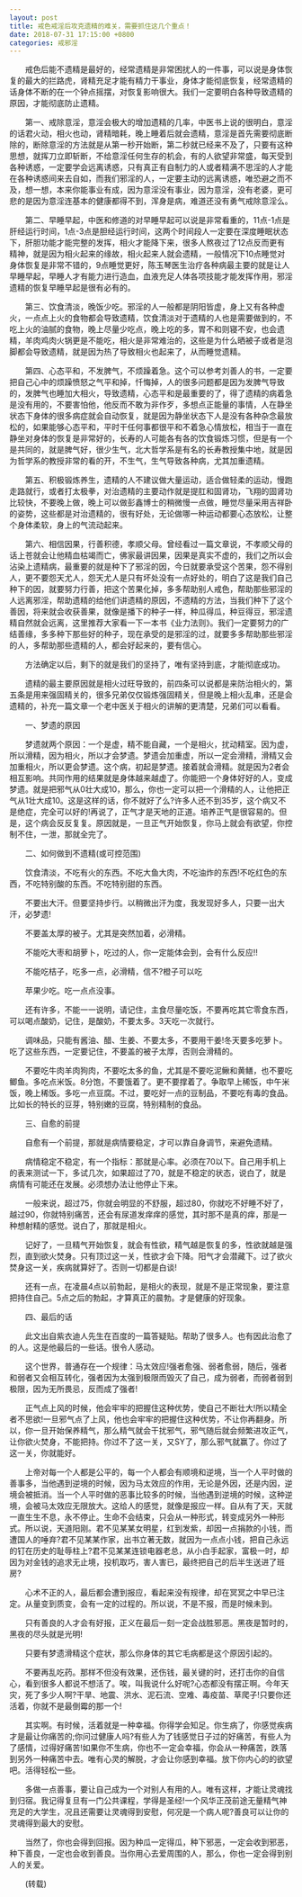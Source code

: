 ```yaml
---
layout: post
title: 戒色戒淫后攻克遗精的难关，需要抓住这几个重点！
date: 2018-07-31 17:15:00 +0800
categories: 戒邪淫
---
```


　　戒色后能不遗精是最好的，经常遗精是非常困扰人的一件事，可以说是身体恢复的最大的拦路虎，肾精充足才能有精力干事业，身体才能彻底恢复，经常遗精的话身体不断的在一个钟点摇摆，对恢复影响很大。我们一定要明白各种导致遗精的原因，才能彻底防止遗精。
　　第一、戒除意淫，意淫会极大的增加遗精的几率，中医书上说的很明白，意淫的话君火动，相火也动，肾精暗耗，晚上睡着后就会遗精，意淫是首先需要彻底断除的，断除意淫的方法就是从第一秒开始断，第二秒就已经来不及了，只要有这种思想，就挥刀立即斩断，不给意淫任何生存的机会，有的人欲望非常盛，每天受到各种诱惑，一定要学会远离诱惑，只有真正有自制力的人或者精满不思淫的人才能在各种诱惑间来去自如，而我们邪淫的人，一定要主动的远离诱惑，唯恐避之而不及，想一想，本来你能事业有成，因为意淫没有事业，因为意淫，没有老婆，更可悲的是因为意淫连基本的健康都得不到，浑身是病，难道还没有勇气戒除意淫么。
　　第二、早睡早起，中医和修道的对早睡早起可以说是非常看重的，11点-1点是肝经运行时间，1点-3点是胆经运行时间，这两个时间段人一定要在深度睡眠状态下，肝胆功能才能完整的发挥，相火才能降下来，很多人熬夜过了12点反而更有精神，就是因为相火起来的缘故，相火起来人就会遗精，一般情况下10点睡觉对身体恢复是非常不错的，9点睡觉更好，陈玉琴医生治疗各种病最主要的就是让人早睡早起，早睡人才有能力进行造血，血液充足人体各项技能才能发挥作用，邪淫遗精的恢复早睡早起是很有必有的。
　　第三、饮食清淡，晚饭少吃。邪淫的人一般都是阴阳皆虚，身上又有各种虚火，一点点上火的食物都会导致遗精，饮食清淡对于遗精的人也是需要做到的，不吃上火的油腻的食物，晚上尽量少吃点，晚上吃的多，胃不和则寝不安，也会遗精，羊肉鸡肉火锅更是不能吃，相火是非常难治的，这些是为什么晒被子或者是泡脚都会导致遗精，就是因为热了导致相火也起来了，从而睡觉遗精。
　　第四、心态平和，不发脾气，不烦躁着急。这个可以参考刘善人的书，一定要把自己心中的烦躁愤怒之气平和掉，忏悔掉，人的很多问题都是因为发脾气导致的，发脾气也睡加大相火，导致遗精，心态平和是最重要的了，得了遗精的病着急是没有用的，不要害怕他，他反而不敢为非作歹，多想点正能量的事情，人在静坐状态下身体的很多病症就会自动恢复，就是因为静坐状态下人是没有各种杂念最放松的，如果能够心态平和，平时干任何事都很平和不着急心情放松，相当于一直在静坐对身体的恢复是非常好的，长寿的人可能各有各的饮食锻炼习惯，但是有一个是共同的，就是脾气好，很少生气，北大哲学系是有名的长寿教授集中地，就是因为哲学系的教授非常的看的开，不生气，生气导致各种病，尤其加重遗精。
　　第五、积极锻炼养生，遗精的人不建议做大量运动，适合做轻柔的运动，慢跑走路就行，或者打太极拳，对治遗精的主要动作就是提肛和固肾功，飞翔的固肾功比较快，不要晚上做，晚上可以做彭鑫博士的稍微慢一点做，睡觉尽量采用吉祥卧的姿势，这些都是对治遗精的，很有好处，无论做哪一种运动都要心态放松，让整个身体柔软，身上的气流动起来。
　　第六、相信因果，行善积德，孝顺父母。曾经看过一篇文章说，不孝顺父母的话上苍就会让他精血枯竭而亡，佛家最讲因果，因果是真实不虚的，我们之所以会沾染上遗精病，最重要的就是种下了邪淫的因，今日就要承受这个苦果，怨不得别人，更不要怨天尤人，怨天尤人是只有坏处没有一点好处的，明白了这是我们自己种下的因，就要努力行善，把这个苦果化掉，多多帮助别人戒色，帮助那些邪淫的人远离邪淫，帮助遗精的给他们讲遗精的原因，不遗精的方法，当我们种下了这个善因，将来就会收获善果，就像是播下的种子一样，种瓜得瓜，种豆得豆，邪淫遗精自然就会远离，这里推荐大家看一下一本书《业力法则》。我们一定要努力的广结善缘，多多种下那些好的种子，现在承受的是邪淫的过，就要多多帮助那些邪淫的人，多帮助那些遗精的人，都会好起来的，要有信心。
　　方法确定以后，剩下的就是我们的坚持了，唯有坚持到底，才能彻底成功。
　　遗精的最主要原因就是相火过旺导致的，前四条可以说都是来防治相火的，第五条是用来强固精关的，很多兄弟仅仅锻炼强固精关，但是晚上相火乱串，还是会遗精的，补充一篇文章一个老中医关于相火的讲解的更清楚，兄弟们可以看看。
　　一、梦遗的原因
　　梦遗就两个原因：一个是虚，精不能自藏，一个是相火，扰动精室。因为虚，所以滑精，因为相火，所以才会梦遗。梦遗会加重虚，所以一定会滑精，滑精又会加重相火，所以更会梦遗。这个病，初起是梦遗。接着就会滑精。就是因为2者会相互影响。共同作用的结果就是身体越来越虚了。你能把一个身体好好的人，变成梦遗。就是把邪气从0壮大成10，那么，你也一定可以把一个滑精的人，让他把正气从1壮大成10。这是这样的话，你不就好了么?许多人还不到35岁，这个病又不是绝症，完全可以好的!再说了，正气才是天地的正道。培养正气是很容易的。但是，这个病会反反复复。原因就是，一旦正气开始恢复，你马上就会有欲望，你控制不住，一泄，那就全完了。
　　二、如何做到不遗精(或可控范围)
　　饮食清淡，不吃有火的东西。不吃大鱼大肉，不吃油炸的东西!不吃红色的东西，不吃特别酸的东西。不吃特别甜的东西。
　　不要出大汗。但要坚持步行。以稍微出汗为度，我发现好多人，只要一出大汗，必梦遗!
　　不要盖太厚的被子。尤其是突然加着，必滑精。
　　不能吃大枣和胡萝卜，吃过的人，你一定能体会到，会有什么反应!!
　　不能吃桔子，吃多一点，必滑精，信不?橙子可以吃
　　苹果少吃。吃一点点没事。
　　还有许多，不能一一说明，请记住，主食尽量吃饭，不要再吃其它零食东西，可以喝点酸奶，记住，是酸奶，不要太多。3天吃一次就行。
　　调味品，只能有酱油、醋、生姜、不要太多，不要用干姜!冬天要多吃萝卜。吃了这些东西，一定要记住，不要盖的被子太厚，否则会滑精的。
　　不要吃牛肉羊肉狗肉，不要吃太多的鱼，尤其是不要吃泥鳅和黄鳝，也不要吃鲫鱼。多吃点米饭。8分饱，不要饿着了。更不要撑着了。争取早上稀饭，中午米饭，晚上稀饭。多吃一点豆腐。不过，要吃好一点的豆制品，不要吃有毒的食品。比如长的特长的豆芽，特别嫩的豆腐，特别精制的食品。
　　三、自愈的前提
　　自愈有一个前提，那就是病情要稳定，才可以靠自身调节，来避免遗精。
　　病情稳定不稳定，有一个指标：那就是心率。必须在70以下。自己用手机上的表来测试一下，多试几次，如果超过了70，就是不稳定的状态，说白了，就是病情有可能还在发展。必须想办法让他停止下来。
　　一般来说，超过75，你就会明显的不舒服，超过80，你就吃不好睡不好了，越过90，你就特别痛苦，还会有尿道发痒痒的感觉，其时那不是真的痒，那是一种想射精的感觉。说白了，那就是相火。
　　记好了，一旦精气开始恢复，就会有性欲，精气越是恢复的多，性欲就越是强烈，直到欲火焚身。只有顶过这一关，性欲才会下降。阳气才会潜藏下。过了欲火焚身这一关，疾病就算好了。否则一切都是白谈!
　　还有一点，在凌晨4点以前勃起，是相火的表现，就是不是正常现象，要注意把持住自己。5点之后的勃起，才算真正的晨勃。才是健康的好现象。
　　四、最后的话
　　此文出自紫衣迪人先生在百度的一篇答疑贴。帮助了很多人。也有因此治愈了的人。这是他最后的一些话。很令人感动。
　　这个世界，普通存在一个规律：马太效应!强者愈强、弱者愈弱，随后，强者和弱者又会相互转化，强者因为太强到极限而毁灭了自己，成为弱者，而弱者弱到极限，因为无所畏忌，反而成了强者!
　　正气点上风的时候，他会牢牢的把握住这种优势，使自己不断壮大!所以精全者不思欲!一旦邪气点了上风，他也会牢牢的把握住这种优势，不让你再翻身。所以，你一旦开始保养精气，那么精气就会干扰邪气，邪气随后就会频繁进攻正气，让你欲火焚身，不能把持。你过不了这一关，又SY了，那么邪气就赢了。你过了这一关，你就能好。
　　上帝对每一个人都是公平的，每一个人都会有顺境和逆境，当一个人平时做的善事多，当他遇到逆境的时候，因为马太效应的作用，无论是外因，还是内因，逆境会被抵消。当一个人平时做的恶事比较多的时候，当他遇到逆境的时候，这种逆境，会被马太效应无限放大。这给人的感觉，就像是报应一样。自从有了天，天就一直生生不息，永不停止。生命不会结束，只会从一种形式，转变成另外一种形式。所以说，天道阳刚。君不见某某女明星，红到发紫，却因一点捐款的小钱，而遭国人的唾弃?君不见某某作家，出书立著无数，就因为一点点小钱，把自己永远的钉在历史的耻辱柱上?君不见某某连锁电器老总，从小白手起家，富极一时，却因为对金钱的追求无止境，投机取巧，害人害已，最终把自己的后半生送进了班房?
　　心术不正的人，最后都会遭到报应，看起来没有规律，却在冥冥之中早已注定。从量变到质变，会有一定的过程的。所以说，不是不报，而是时候未到。
　　只有善良的人才会有好报，正义在最后一刻一定会战胜邪恶。黑夜是暂时的，黑夜的尽头就是光明!
　　只要有梦遗滑精这个症状，那么你身体的其它毛病都是这个原因引起的。
　　不要再乱吃药。那样不但没有效果，还伤钱，最关键的时，还打击你的自信心，看到很多人都说不想活了。唉，叫我说什么好呢?心态都没有摆正啊。今年天灾，死了多少人啊?干旱、地震、洪水、泥石流、空难、毒疫苗、草爬子!只要你还活着，你就不是最倒霉的那一个!
　　其实啊。有时候，活着就是一种幸福。你得学会知足。你生病了，你感觉疾病才是最让你痛苦的;你问过健康人吗?有些人为了钱感觉日子过的好痛苦，有些人为了感情，过得好痛苦!如果你不生病，你也不一定会幸福，你会从一种痛苦，跌落到另外一种痛苦中去。唯有心灵的解脱，才会让你感到幸福。放下你内心的的欲望吧。活得轻松一些。
　　多做一点善事，要让自己成为一个对别人有用的人。唯有这样，才能让灵魂找到归宿。我记得复旦有一门公共课程，学得是圣经!一个风华正茂前途无量精气神充足的大学生，况且还需要让灵魂得到安慰，何况是一个病人呢?善良可以让你的灵魂得到最大的安慰。
　　当然了，你也会得到回报。因为种瓜一定得瓜，种下邪恶，一定会收到邪恶，种下善良，一定也会收到善良。当你用心去爱周围的人，那么，你也一定会得到别人的关爱。
　　(转载)